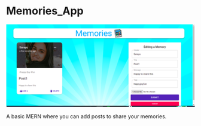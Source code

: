 # Memories_App
![sample screenshot](https://github.com/sarayu-suresh/Memories_App/blob/main/ss.png?raw=true)

A basic MERN where you can add posts to share your memories. 
